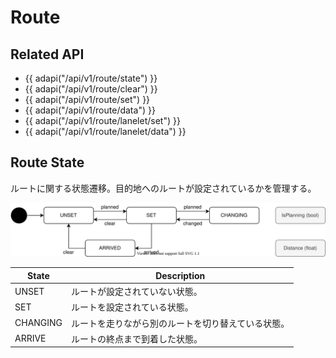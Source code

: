 # Route

## Related API

- {{ adapi("/api/v1/route/state") }}
- {{ adapi("/api/v1/route/clear") }}
- {{ adapi("/api/v1/route/set") }}
- {{ adapi("/api/v1/route/data") }}
- {{ adapi("/api/v1/route/lanelet/set") }}
- {{ adapi("/api/v1/route/lanelet/data") }}

## Route State

ルートに関する状態遷移。目的地へのルートが設定されているかを管理する。

![route-state](./route-state.drawio.svg)

| State    | Description                                        |
| -------- | -------------------------------------------------- |
| UNSET    | ルートが設定されていない状態。                     |
| SET      | ルートを設定されている状態。                       |
| CHANGING | ルートを走りながら別のルートを切り替えている状態。 |
| ARRIVE   | ルートの終点まで到着した状態。                     |
